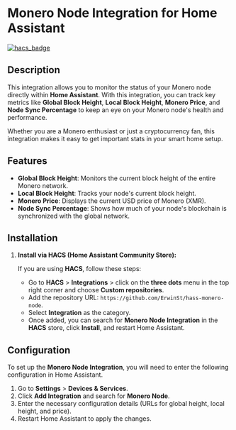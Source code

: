 # Monero Node Integration for Home Assistant

[![hacs_badge](https://img.shields.io/badge/HACS-Default-orange.svg)](https://github.com/custom-components/hacs)

## Description

This integration allows you to monitor the status of your Monero node directly within **Home Assistant**. With this integration, you can track key metrics like **Global Block Height**, **Local Block Height**, **Monero Price**, and **Node Sync Percentage** to keep an eye on your Monero node's health and performance.

Whether you are a Monero enthusiast or just a cryptocurrency fan, this integration makes it easy to get important stats in your smart home setup.

## Features

- **Global Block Height**: Monitors the current block height of the entire Monero network.
- **Local Block Height**: Tracks your node's current block height.
- **Monero Price**: Displays the current USD price of Monero (XMR).
- **Node Sync Percentage**: Shows how much of your node's blockchain is synchronized with the global network.

## Installation

1. **Install via HACS (Home Assistant Community Store):**

   If you are using **HACS**, follow these steps:
   - Go to **HACS** > **Integrations** > click on the **three dots** menu in the top right corner and choose **Custom repositories**.
   - Add the repository URL: `https://github.com/ErwinSt/hass-monero-node`.
   - Select **Integration** as the category.
   - Once added, you can search for **Monero Node Integration** in the **HACS** store, click **Install**, and restart Home Assistant.


## Configuration

To set up the **Monero Node Integration**, you will need to enter the following configuration in Home Assistant.

1. Go to **Settings** > **Devices & Services**.
2. Click **Add Integration** and search for **Monero Node**.
3. Enter the necessary configuration details (URLs for global height, local height, and price).
4. Restart Home Assistant to apply the changes.

